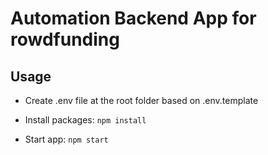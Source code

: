 # Automation Backend App for rowdfunding

## Usage

- Create .env file at the root folder based on .env.template
- Install packages:
  `npm install`

- Start app:
  `npm start`
